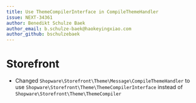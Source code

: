 ```yaml
---
title: Use ThemeCompilerInterface in CompileThemeHandler
issue: NEXT-34361
author: Benedikt Schulze Baek
author_email: b.schulze-baek@haokeyingxiao.com
author_github: bschulzebaek
---
```

# Storefront
* Changed `Shopware\Storefront\Theme\Message\CompileThemeHandler` to use `Shopware\Storefront\Theme\ThemeCompilerInterface` instead of `Shopware\Storefront\Theme\ThemeCompiler`
